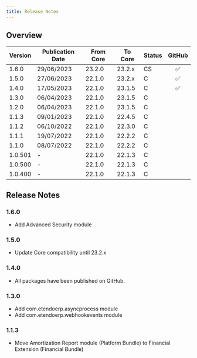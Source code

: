 ```yaml
---
title: Release Notes
---
```

## Overview

| Version | Publication Date | From Core | To Core | Status | GitHub |
| --- | --- | --- | --- | --- | :---: |
| 1.6.0 	|29/06/2023	| 23.2.0 | 23.2.x   | CS    | :white_check_mark:    |
| 1.5.0 	|27/06/2023	| 22.1.0 | 23.2.x	| C 	| :white_check_mark:    |
| 1.4.0 	|17/05/2023	| 22.1.0 | 23.1.5	| C 	| :white_check_mark:    |
| 1.3.0 	|06/04/2023	| 22.1.0 | 23.1.5	| C  	|                       |
| 1.2.0 	|06/04/2023	| 22.1.0 | 23.1.5	| C  	|                       |
| 1.1.3 	|09/01/2023	| 22.1.0 | 22.4.5	| C  	|                       |
| 1.1.2 	|06/10/2022	| 22.1.0 | 22.3.0	| C  	|                       |
| 1.1.1		|19/07/2022	| 22.1.0 | 22.2.2	| C  	|                       |
| 1.1.0		|08/07/2022	| 22.1.0 | 22.2.2   | C  	|                       |
| 1.0.501	|-  		| 22.1.0 | 22.1.3	| C		|                       |
| 1.0.500	|-		    | 22.1.0 | 22.1.3   | C 	|                       |
| 1.0.400	|- 			| 22.1.0 | 22.1.3   | C 	|                       |

## Release Notes
### 1.6.0
- Add Advanced Security module
### 1.5.0
- Update Core compatibility until 23.2.x
### 1.4.0
- All packages have been published on GitHub.

### 1.3.0
- Add com.etendoerp.asyncprocess module
- Add com.etendoerp.webhookevents module

### 1.1.3 
- Move Amortization Report module (Platform Bundle) to Financial Extension (Financial Bundle)